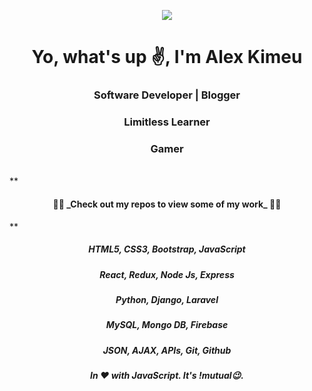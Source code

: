 <p align="center"><img src="https://pbs.twimg.com/profile_banners/799886254468907008/1602266816/1500x500"></p>
<p align="center">
  <i class="fas fa-html"></i>
</p>

<h1 align="center">Yo, what's up ✌️, I'm Alex Kimeu</h1>
<h3 align="center">Software Developer | Blogger</h3>
<h3 align="center">Limitless Learner</h3>
<h3 align="center">Gamer</h3>
<br/>
**<h4 align="center"> 👨‍💻 _Check out my repos to view some of my work_ 👨‍💻</h4>**

<h5 align="center">HTML5, CSS3, Bootstrap, JavaScript</h5>
<h5 align="center">React, Redux, Node Js, Express</h5> 
<h5 align="center">Python, Django, Laravel</h5> 
<h5 align="center">MySQL, Mongo DB, Firebase</h5>
<h5 align="center">JSON, AJAX, APIs, Git, Github</h5>  

***<h6 align="center">In ❤️ with JavaScript. It's !mutual😉.</h6>***
